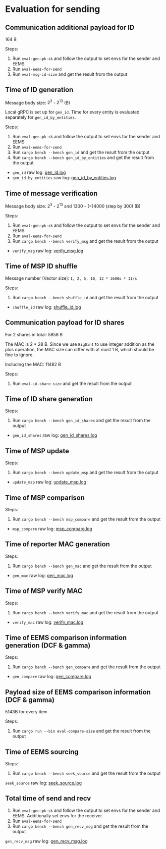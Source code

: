 # Evaluation for sending

## Communication additional payload for ID

164 B

Steps:

1. Run `eval-gen-pk-sk` and follow the output to set envs for the sender and EEMS
2. Run `eval-eems-for-send`
3. Run `eval-msg-id-size` and get the result from the output

## Time of ID generation

Message body size: $2^3$ - $2^{13}$ (B)

Local gRPC is set up for `gen_id`.
Time for every entity is evaluated separately for `gen_id_by_entities`.

Steps:

1. Run `eval-gen-pk-sk` and follow the output to set envs for the sender and EEMS
2. Run `eval-eems-for-send`
3. Run `cargo bench --bench gen_id` and get the result from the output
4. Run `cargo bench --bench gen_id_by_entities` and get the result from the output

- `gen_id` raw log: [gen_id.log](log/gen_id.log)
- `gen_id_by_entities` raw log: [gen_id_by_entities.log](log/gen_id_by_entities.log)

## Time of message verification

Message body size: $2^3$ - $2^{13}$ and 1300 - (=)4000 (step by 300) (B)

Steps:

1. Run `eval-gen-pk-sk` and follow the output to set envs for the sender and EEMS
2. Run `eval-eems-for-send`
3. Run `cargo bench --bench verify_msg` and get the result from the output

- `verify_msg` raw log: [verify_msg.log](log/verify_msg.log)

## Time of MSP ID shuffle

Message number (Vector size): `1, 2, 5, 10, 12 * 3600s * 11/s`

Steps:

1. Run `cargo bench --bench shuffle_id` and get the result from the output

- `shuffle_id` raw log: [shuffle_id.log](log/shuffle_id.log)

## Communication payload for ID shares

<!-- For 2 shares in total: 11312 B -->
For 2 shares in total: 5858 B

The MAC is 2 \* 28 B.
Since we use `BigUint` to use integer addition as the plus operation, the MAC size can differ with at most 1 B, which should be fine to ignore.

Including the MAC: 11482 B

Steps:

1. Run `eval-id-share-size` and get the result from the output

## Time of ID share generation

Steps:

1. Run `cargo bench --bench gen_id_shares` and get the result from the output

- `gen_id_shares` raw log: [gen_id_shares.log](log/gen_id_shares.log)

<!--
## Time of ID shuffle generation

Including doing the shuffle to get the shuffled ID vector

Steps:

1. Run `cargo bench --bench gen_id_shuffle` and get the result from the output

- `gen_id_shuffle` raw log: [gen_id_shuffle.log](log/gen_id_shuffle.log)
 -->

## Time of MSP update

Steps:

1. Run `cargo bench --bench update_msp` and get the result from the output

- `update_msp` raw log: [update_msp.log](log/update_msp.log)

## Time of MSP comparison

Steps:

1. Run `cargo bench --bench msp_compare` and get the result from the output

- `msp_compare` raw log: [msp_compare.log](log/msp_compare.log)

## Time of reporter MAC generation

Steps:

1. Run `cargo bench --bench gen_mac` and get the result from the output

- `gen_mac` raw log: [gen_mac.log](log/gen_mac.log)

## Time of MSP verify MAC

Steps:

1. Run `cargo bench --bench verify_mac` and get the result from the output

- `verify_mac` raw log: [verify_mac.log](log/verify_mac.log)

## Time of EEMS comparison information generation (DCF & gamma)

Steps:

1. Run `cargo bench --bench gen_compare` and get the result from the output

- `gen_compare` raw log: [gen_compare.log](log/gen_compare.log)

## Payload size of EEMS comparison information (DCF & gamma)

5143B for every item

Steps:

1. Run `cargo run --bin eval-compare-size` and get the result from the output

## Time of EEMS sourcing

Steps:

1. Run `cargo bench --bench seek_source` and get the result from the output

`seek_source` raw log: [seek_source.log](log/seek_source.log)

## Total time of send and recv

1. Run `eval-gen-pk-sk` and follow the output to set envs for the sender and EEMS. Additionally set envs for the receiver.
2. Run `eval-eems-for-send`
3. Run `cargo bench --bench gen_recv_msg` and get the result from the output

`gen_recv_msg` raw log: [gen_recv_msg.log](log/gen_recv_msg.log)
